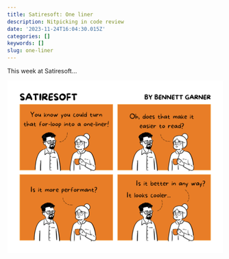 ```yaml
---
title: Satiresoft: One liner
description: Nitpicking in code review
date: '2023-11-24T16:04:30.015Z'
categories: []
keywords: []
slug: one-liner
---
```


This week at Satiresoft...

![one liner comic](./one-liner.png)
